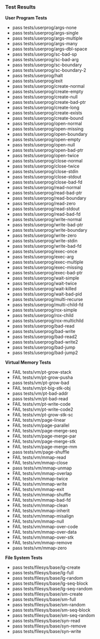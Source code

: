 ### Test Results

**User Program Tests**

- pass tests/userprog/args-none
- pass tests/userprog/args-single
- pass tests/userprog/args-multiple
- pass tests/userprog/args-many
- pass tests/userprog/args-dbl-space
- pass tests/userprog/sc-bad-sp
- pass tests/userprog/sc-bad-arg
- pass tests/userprog/sc-boundary
- pass tests/userprog/sc-boundary-2
- pass tests/userprog/halt
- pass tests/userprog/exit
- pass tests/userprog/create-normal
- pass tests/userprog/create-empty
- pass tests/userprog/create-null
- pass tests/userprog/create-bad-ptr
- pass tests/userprog/create-long
- pass tests/userprog/create-exists
- pass tests/userprog/create-bound
- pass tests/userprog/open-normal
- pass tests/userprog/open-missing
- pass tests/userprog/open-boundary
- pass tests/userprog/open-empty
- pass tests/userprog/open-null
- pass tests/userprog/open-bad-ptr
- pass tests/userprog/open-twice
- pass tests/userprog/close-normal
- pass tests/userprog/close-twice
- pass tests/userprog/close-stdin
- pass tests/userprog/close-stdout
- pass tests/userprog/close-bad-fd
- pass tests/userprog/read-normal
- pass tests/userprog/read-bad-ptr
- pass tests/userprog/read-boundary
- pass tests/userprog/read-zero
- pass tests/userprog/read-stdout
- pass tests/userprog/read-bad-fd
- pass tests/userprog/write-normal
- pass tests/userprog/write-bad-ptr
- pass tests/userprog/write-boundary
- pass tests/userprog/write-zero
- pass tests/userprog/write-stdin
- pass tests/userprog/write-bad-fd
- pass tests/userprog/exec-once
- pass tests/userprog/exec-arg
- pass tests/userprog/exec-multiple
- pass tests/userprog/exec-missing
- pass tests/userprog/exec-bad-ptr
- pass tests/userprog/wait-simple
- pass tests/userprog/wait-twice
- pass tests/userprog/wait-killed
- pass tests/userprog/wait-bad-pid
- pass tests/userprog/multi-recurse
- pass tests/userprog/multi-child-fd
- pass tests/userprog/rox-simple
- pass tests/userprog/rox-child
- pass tests/userprog/rox-multichild
- pass tests/userprog/bad-read
- pass tests/userprog/bad-write
- pass tests/userprog/bad-read2
- pass tests/userprog/bad-write2
- pass tests/userprog/bad-jump
- pass tests/userprog/bad-jump2

**Virtual Memory Tests**

- FAIL tests/vm/pt-grow-stack
- FAIL tests/vm/pt-grow-pusha
- pass tests/vm/pt-grow-bad
- FAIL tests/vm/pt-big-stk-obj
- pass tests/vm/pt-bad-addr
- pass tests/vm/pt-bad-read
- FAIL tests/vm/pt-write-code
- FAIL tests/vm/pt-write-code2
- FAIL tests/vm/pt-grow-stk-sc
- FAIL tests/vm/page-linear
- FAIL tests/vm/page-parallel
- FAIL tests/vm/page-merge-seq
- FAIL tests/vm/page-merge-par
- FAIL tests/vm/page-merge-stk
- FAIL tests/vm/page-merge-mm
- pass tests/vm/page-shuffle
- FAIL tests/vm/mmap-read
- FAIL tests/vm/mmap-close
- pass tests/vm/mmap-unmap
- FAIL tests/vm/mmap-overlap
- FAIL tests/vm/mmap-twice
- FAIL tests/vm/mmap-write
- FAIL tests/vm/mmap-exit
- FAIL tests/vm/mmap-shuffle
- FAIL tests/vm/mmap-bad-fd
- FAIL tests/vm/mmap-clean
- FAIL tests/vm/mmap-inherit
- FAIL tests/vm/mmap-misalign
- FAIL tests/vm/mmap-null
- FAIL tests/vm/mmap-over-code
- FAIL tests/vm/mmap-over-data
- FAIL tests/vm/mmap-over-stk
- FAIL tests/vm/mmap-remove
- pass tests/vm/mmap-zero

**File System Tests**

- pass tests/filesys/base/lg-create
- pass tests/filesys/base/lg-full
- pass tests/filesys/base/lg-random
- pass tests/filesys/base/lg-seq-block
- pass tests/filesys/base/lg-seq-random
- pass tests/filesys/base/sm-create
- pass tests/filesys/base/sm-full
- pass tests/filesys/base/sm-random
- pass tests/filesys/base/sm-seq-block
- pass tests/filesys/base/sm-seq-random
- pass tests/filesys/base/syn-read
- pass tests/filesys/base/syn-remove
- pass tests/filesys/base/syn-write
